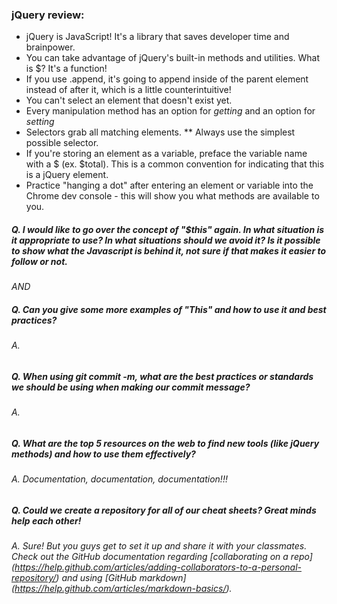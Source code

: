### jQuery review:
  * jQuery is JavaScript! It's a library that saves developer time and brainpower. 
  * You can take advantage of jQuery's built-in methods and utilities. What is $? It's a function!
  * If you use .append, it's going to append inside of the parent element instead of after it, which is a little counterintuitive! 
  * You can't select an element that doesn't exist yet. 
  * Every manipulation method has an option for _getting_ and an option for _setting_
  * Selectors grab all matching elements.
  ** Always use the simplest possible selector.
  * If you're storing an element as a variable, preface the variable name with a $ (ex. $total). This is a common convention for indicating that this is a jQuery element.
  * Practice "hanging a dot" after entering an element or variable into the Chrome dev console - this will show you what methods are available to you. 

##### _Q._ I would like to go over the concept of "$this" again. In what situation is it appropriate to use? In what situations should we avoid it? Is it possible to show what the Javascript is behind it, not sure if that makes it easier to follow or not.
*AND*
##### _Q._ Can you give some more examples of "This" and how to use it and best practices?
###### _A._

##### _Q._ When using git commit -m, what are the best practices or standards we should be using when making our commit message?
###### _A._

##### _Q._ What are the top 5 resources on the web to find new tools (like jQuery methods) and how to use them effectively?
###### _A._ Documentation, documentation, documentation!!!

##### _Q._ Could we create a repository for all of our cheat sheets? Great minds help each other!
###### _A._ Sure! But *you guys* get to set it up and share it with your classmates. Check out the GitHub documentation regarding [collaborating on a repo] (https://help.github.com/articles/adding-collaborators-to-a-personal-repository/) and using [GitHub markdown] (https://help.github.com/articles/markdown-basics/).
